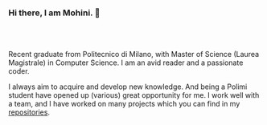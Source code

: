 ### Hi there, I am Mohini. 👋

<br />
<br />

Recent graduate from Politecnico di Milano, with Master of Science (Laurea Magistrale) in Computer Science. I am an avid reader and a passionate coder. 

I always aim to acquire and develop new knowledge. And being a Polimi student have opened up (various) great opportunity for me. I work well with a team, and I have worked on many projects which you can find in my [repositories](https://github.com/mohini-gupta?tab=repositories).
